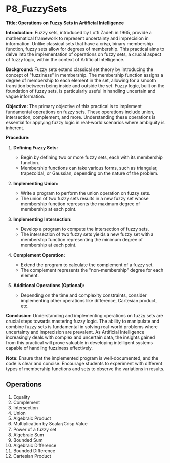 # P8_FuzzySets

**Title: Operations on Fuzzy Sets in Artificial Intelligence**

**Introduction:**
Fuzzy sets, introduced by Lotfi Zadeh in 1965, provide a mathematical framework to represent uncertainty and imprecision in information. Unlike classical sets that have a crisp, binary membership function, fuzzy sets allow for degrees of membership. This practical aims to delve into the implementation of operations on fuzzy sets, a crucial aspect of fuzzy logic, within the context of Artificial Intelligence.

**Background:**
Fuzzy sets extend classical set theory by introducing the concept of "fuzziness" in membership. The membership function assigns a degree of membership to each element in the set, allowing for a smooth transition between being inside and outside the set. Fuzzy logic, built on the foundation of fuzzy sets, is particularly useful in handling uncertain and vague information.

**Objective:**
The primary objective of this practical is to implement fundamental operations on fuzzy sets. These operations include union, intersection, complement, and more. Understanding these operations is essential for applying fuzzy logic in real-world scenarios where ambiguity is inherent.

**Procedure:**

1. **Defining Fuzzy Sets:**
   - Begin by defining two or more fuzzy sets, each with its membership function.
   - Membership functions can take various forms, such as triangular, trapezoidal, or Gaussian, depending on the nature of the problem.

2. **Implementing Union:**
   - Write a program to perform the union operation on fuzzy sets.
   - The union of two fuzzy sets results in a new fuzzy set whose membership function represents the maximum degree of membership at each point.

3. **Implementing Intersection:**
   - Develop a program to compute the intersection of fuzzy sets.
   - The intersection of two fuzzy sets yields a new fuzzy set with a membership function representing the minimum degree of membership at each point.

4. **Complement Operation:**
   - Extend the program to calculate the complement of a fuzzy set.
   - The complement represents the "non-membership" degree for each element.

5. **Additional Operations (Optional):**
   - Depending on the time and complexity constraints, consider implementing other operations like difference, Cartesian product, etc.

**Conclusion:**
Understanding and implementing operations on fuzzy sets are crucial steps towards mastering fuzzy logic. The ability to manipulate and combine fuzzy sets is fundamental in solving real-world problems where uncertainty and imprecision are prevalent. As Artificial Intelligence increasingly deals with complex and uncertain data, the insights gained from this practical will prove valuable in developing intelligent systems capable of handling fuzziness effectively.

**Note:** Ensure that the implemented program is well-documented, and the code is clear and concise. Encourage students to experiment with different types of membership functions and sets to observe the variations in results.

## Operations

1. Equality
2. Complement
3. Intersection
4. Union
5. Algebraic Product
6. Multiplication by Scalar/Crisp Value
7. Power of a fuzzy set
8. Algebraic Sum
9. Bounded Sum
10. Algebraic Difference
11. Bounded Difference
12. Cartesian Product

